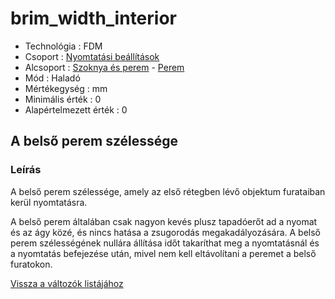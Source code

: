 # brim\_width\_interior

* Technológia : FDM
* Csoport : [Nyomtatási beállítások](../../../konfig/print_settings)
* Alcsoport : [Szoknya és perem](../../../konfig/print_settings#szoknyaésperem) - [Perem](../../../konfig/print_settings#perem)
* Mód : Haladó
* Mértékegység : mm
* Minimális érték :  0
* Alapértelmezett érték : 0

## A belső perem szélessége

### Leírás

A belső perem szélessége, amely az első rétegben lévő objektum furataiban kerül nyomtatásra.

A belső perem általában csak nagyon kevés plusz tapadóerőt ad a nyomat és az ágy közé, és nincs hatása a zsugorodás megakadályozására. A belső perem szélességének nullára állítása időt takaríthat meg a nyomtatásnál és a nyomtatás befejezése után, mivel nem kell eltávolítani a peremet a belső furatokon.

[Vissza a változók listájához](../../variable_list)

